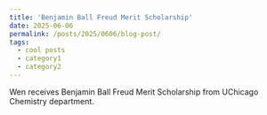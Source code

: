 ```yaml
---
title: 'Benjamin Ball Freud Merit Scholarship'
date: 2025-06-06
permalink: /posts/2025/0606/blog-post/
tags:
  - cool posts
  - category1
  - category2
---
```


Wen receives Benjamin Ball Freud Merit Scholarship from UChicago Chemistry department.
